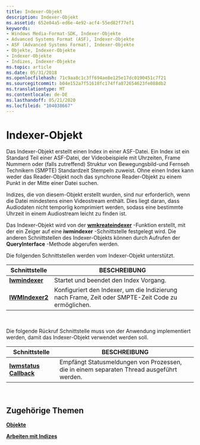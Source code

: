 ```yaml
---
title: Indexer-Objekt
description: Indexer-Objekt
ms.assetid: 652e04a5-ed6e-4e92-acf4-55ed82f77ef1
keywords:
- Windows Media-Format-SDK, Indexer-Objekte
- Advanced Systems Format (ASF), Indexer-Objekte
- ASF (Advanced Systems Format), Indexer-Objekte
- Objekte, Indexer-Objekte
- Indexer-Objekte
- Indizes, Indexer-Objekte
ms.topic: article
ms.date: 05/31/2018
ms.openlocfilehash: 71c9aa8c1c3ff694ae8e125e17dc0190451c7f21
ms.sourcegitcommit: b04e152a7f51618fc174ffa872654623fe088db2
ms.translationtype: MT
ms.contentlocale: de-DE
ms.lasthandoff: 05/21/2020
ms.locfileid: "104038667"
---
```

# <a name="indexer-object"></a>Indexer-Objekt

Das Indexer-Objekt erstellt einen Index in einer ASF-Datei. Ein Index ist ein Standard Teil einer ASF-Datei, der Videobeispiele mit Uhrzeiten, Frame Nummern oder (falls zutreffend) Struktur von Bewegungsbild-und Fernseh Technikern (SMPTE) Standardzeit Stempeln zuweist. Ohne einen Index kann weder das Reader-Objekt noch das synchrone Reader-Objekt zu einem Punkt in der Mitte einer Datei suchen.

Indizes, die von diesem-Objekt erstellt wurden, sind nur erforderlich, wenn die Datei mindestens einen Videostream enthält. Dies liegt daran, dass Audiodaten nicht temporlig komprimiert werden, sodass eine bestimmte Uhrzeit in einem Audiostream leicht zu finden ist.

Das Indexer-Objekt wird von der [**wmkreateindexer**](/previous-versions/windows/desktop/api/Wmsdkidl/nf-wmsdkidl-wmcreateindexer) -Funktion erstellt, mit der ein Zeiger auf eine **iwmindexer** -Schnittstelle festgelegt wird. Die anderen Schnittstellen des Indexer-Objekts können durch Aufrufen der **QueryInterface** -Methode abgerufen werden.

Die folgenden Schnittstellen werden vom Indexer-Objekt unterstützt.



| Schnittstelle                          | BESCHREIBUNG                                                                         |
|------------------------------------|-------------------------------------------------------------------------------------|
| [**Iwmindexer**](/previous-versions/windows/desktop/api/wmsdkidl/nn-wmsdkidl-iwmindexer)   | Startet und beendet den Index Vorgang.                                              |
| [**IWMIndexer2**](/previous-versions/windows/desktop/api/wmsdkidl/nn-wmsdkidl-iwmindexer2) | Konfiguriert den Indexer, um die Indizierung nach Frame, Zeit oder SMPTE-Zeit Code zu ermöglichen. |



 

Die folgende Rückruf Schnittstelle muss von der Anwendung implementiert werden, damit das Indexer-Objekt verwendet werden soll.



| Schnittstelle                                      | BESCHREIBUNG                                                                |
|------------------------------------------------|----------------------------------------------------------------------------|
| [**Iwmstatus Callback**](/previous-versions/windows/desktop/api/wmsdkidl/nn-wmsdkidl-iwmstatuscallback) | Empfängt Statusmeldungen von Prozessen, die in einem separaten Thread ausgeführt werden. |



 

## <a name="related-topics"></a>Zugehörige Themen

<dl> <dt>

[**Objekte**](objects.md)
</dt> <dt>

[**Arbeiten mit Indizes**](working-with-indexes.md)
</dt> </dl>

 

 




